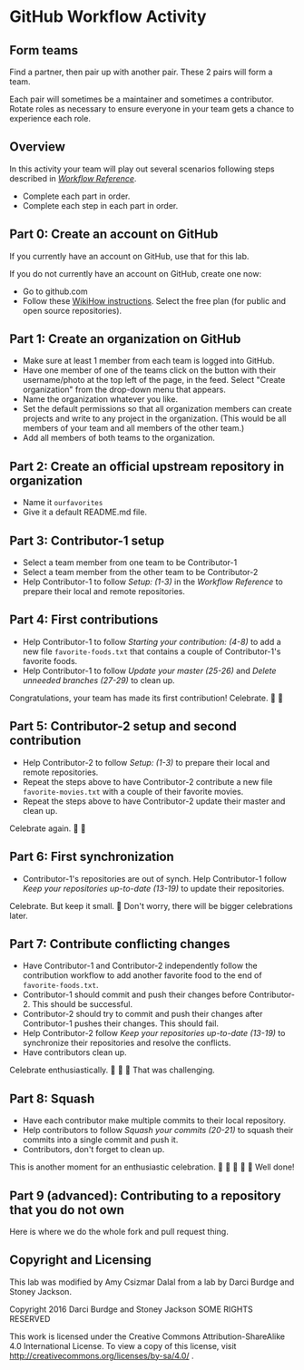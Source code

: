 # GitHub Workflow Activity

## Form teams

Find a partner, then pair up with another pair. These 2 pairs will form a team. 

Each pair will sometimes be a maintainer and sometimes a contributor. Rotate roles as necessary to ensure everyone in your team gets a chance to experience each role.


## Overview

In this activity your team will play out several scenarios following steps
described in [_Workflow Reference_](reference.md).

- Complete each part in order.
- Complete each step in each part in order.

## Part 0: Create an account on GitHub

If you currently have an account on GitHub, use that for this lab.

If you do not currently have an account on GitHub, create one now:

- Go to github.com
- Follow these [WikiHow instructions](http://www.wikihow.com/Create-an-Account-on-GitHub). Select the free plan (for public and open source repositories).  

## Part 1: Create an organization on GitHub

- Make sure at least 1 member from each team is logged into GitHub.
- Have one member of one of the teams click on the button with their username/photo at the top left of the page, in the feed. Select "Create organization" from the drop-down menu that appears.
- Name the organization whatever you like.
- Set the default permissions so that all organization members can create projects and write to any project in the organization. (This would be all members of your team and all members of the other team.)
- Add all members of both teams to the organization.

## Part 2: Create an official upstream repository in organization

- Name it `ourfavorites`
- Give it a default README.md file.


## Part 3: Contributor-1 setup

- Select a team member from one team to be Contributor-1
- Select a team member from the other team to be Contributor-2
- Help Contributor-1 to follow _Setup: (1-3)_ in the _Workflow Reference_ to prepare their local and remote repositories.


## Part 4: First contributions

- Help Contributor-1 to follow _Starting your contribution: (4-8)_ to add a
  new file `favorite-foods.txt` that contains a couple of Contributor-1's
  favorite foods.
- Help Contributor-1 to follow _Update your master (25-26)_ and
  _Delete unneeded branches (27-29)_ to clean up.

Congratulations, your team has made its first contribution! Celebrate. :clap: :clap:


## Part 5: Contributor-2 setup and second contribution

- Help Contributor-2 to follow _Setup: (1-3)_ to prepare their local and remote repositories.
- Repeat the steps above to have Contributor-2 contribute a new file
  `favorite-movies.txt` with a couple of their favorite movies.
- Repeat the steps above to have Contributor-2 update their master and clean up.

Celebrate again. :clap: :clap:

## Part 6: First synchronization

- Contributor-1's repositories are out of synch. Help Contributor-1 follow
  _Keep your repositories up-to-date (13-19)_ to update their repositories.

Celebrate. But keep it small. :clap: Don't worry, there will be bigger celebrations later.


## Part 7: Contribute conflicting changes

- Have Contributor-1 and Contributor-2 independently follow the contribution
  workflow to add another favorite food to the end of `favorite-foods.txt`.
- Contributor-1 should commit and push their changes before Contributor-2. This should be successful.
- Contributor-2 should try to commit and push their changes after Contributor-1 pushes their changes. This should fail.
- Help Contributor-2 follow _Keep your repositories up-to-date (13-19)_ to synchronize their
  repositories and resolve the conflicts.
- Have contributors clean up.

Celebrate enthusiastically. :clap: :clap: :clap: That was challenging.


## Part 8: Squash

- Have each contributor make multiple commits to their local repository. 
- Help contributors to follow _Squash your commits (20-21)_ to squash their
  commits into a single commit and push it.
- Contributors, don't forget to clean up.

This is another moment for an enthusiastic celebration. :clap: :clap: :clap: :clap: :clap: Well done!  

## Part 9 (advanced): Contributing to a repository that you do not own

Here is where we do the whole fork and pull request thing.


## Copyright and Licensing

This lab was modified by Amy Csizmar Dalal from a lab by Darci Burdge and Stoney Jackson.

Copyright 2016 Darci Burdge and Stoney Jackson SOME RIGHTS RESERVED

This work is licensed under the Creative Commons Attribution-ShareAlike 4.0 International License. To view a copy of this license, visit http://creativecommons.org/licenses/by-sa/4.0/ .
